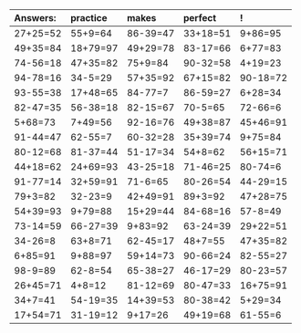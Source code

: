 | Answers: | practice | makes | perfect | ! |
| :--- | :--- | :--- | :--- | :--- |
| 27+25=52 | 55+9=64 | 86-39=47 | 33+18=51 | 9+86=95 | 
| 49+35=84 | 18+79=97 | 49+29=78 | 83-17=66 | 6+77=83 | 
| 74-56=18 | 47+35=82 | 75+9=84 | 90-32=58 | 4+19=23 | 
| 94-78=16 | 34-5=29 | 57+35=92 | 67+15=82 | 90-18=72 | 
| 93-55=38 | 17+48=65 | 84-77=7 | 86-59=27 | 6+28=34 | 
| 82-47=35 | 56-38=18 | 82-15=67 | 70-5=65 | 72-66=6 | 
| 5+68=73 | 7+49=56 | 92-16=76 | 49+38=87 | 45+46=91 | 
| 91-44=47 | 62-55=7 | 60-32=28 | 35+39=74 | 9+75=84 | 
| 80-12=68 | 81-37=44 | 51-17=34 | 54+8=62 | 56+15=71 | 
| 44+18=62 | 24+69=93 | 43-25=18 | 71-46=25 | 80-74=6 | 
| 91-77=14 | 32+59=91 | 71-6=65 | 80-26=54 | 44-29=15 | 
| 79+3=82 | 32-23=9 | 42+49=91 | 89+3=92 | 47+28=75 | 
| 54+39=93 | 9+79=88 | 15+29=44 | 84-68=16 | 57-8=49 | 
| 73-14=59 | 66-27=39 | 9+83=92 | 63-24=39 | 29+22=51 | 
| 34-26=8 | 63+8=71 | 62-45=17 | 48+7=55 | 47+35=82 | 
| 6+85=91 | 9+88=97 | 59+14=73 | 90-66=24 | 82-55=27 | 
| 98-9=89 | 62-8=54 | 65-38=27 | 46-17=29 | 80-23=57 | 
| 26+45=71 | 4+8=12 | 81-12=69 | 80-47=33 | 16+75=91 | 
| 34+7=41 | 54-19=35 | 14+39=53 | 80-38=42 | 5+29=34 | 
| 17+54=71 | 31-19=12 | 9+17=26 | 49+19=68 | 61-55=6 | 
